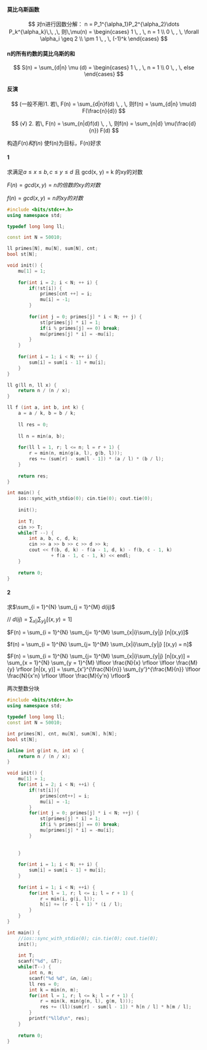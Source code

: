

#### 莫比乌斯函数

$$
对n进行因数分解： n = P_1^{\alpha_1}P_2^{\alpha_2}\dots P_k^{\alpha_k}\,\, ,\,  
则\,\mu(n) = \begin{cases}
1 \, , \, n = 1 \\
0 \, , \, \forall \alpha_i \geq 2 \\
\pm 1 \, , \, (-1)^k
\end{cases}
$$



#### n的所有约数的莫比乌斯的和

$$
S(n) = \sum_{d|n} \mu (d) = \begin{cases}
1 \, , \, n = 1 \\
0 \, , \, else
\end{cases}
$$

#### 反演

$$
(一般不用)1. 若\, F(n) = \sum_{d|n}f(d) \, , \, 则f(n) = \sum_{d|n} \mu(d) F(\frac{n}{d})
$$

$$
(√) 2. 若\, F(n) = \sum_{n|d}f(d) \, , \, 则f(n) = \sum_{n|d} \mu(\frac{d}{n}) F(d)
$$

构造$F(n) 和 f(n)$ 使f(n)为目标，F(n)好求



#### 1

求满足$a \leq x \leq b, c \leq y \leq d$ 且 gcd(x, y) = k 的xy的对数

$F(n) = gcd(x, y) = n的倍数的xy的对数$

$f(n) = gcd(x, y) = n的xy的对数$

```cpp
#include <bits/stdc++.h>
using namespace std;

typedef long long ll;

const int N = 50010;

ll primes[N], mu[N], sum[N], cnt;
bool st[N];

void init() {
	mu[1] = 1;
	
	for(int i = 2; i < N; ++ i) {
		if(!st[i]) {
			primes[cnt ++] = i;
			mu[i] = -1;
		}
		
		for(int j = 0; primes[j] * i < N; ++ j) {
			st[primes[j] * i] = 1;
			if(i % primes[j] == 0) break;
			mu[primes[j] * i] = -mu[i]; 
		}
	}
	
	for(int i = 1; i < N; ++ i) {
		sum[i] = sum[i - 1] + mu[i];
	}
} 

ll g(ll n, ll x) {
	return n / (n / x);
}

ll f (int a, int b, int k) {
	a = a / k, b = b / k;
	
	ll res = 0;
	
	ll n = min(a, b);
	
	for(ll l = 1, r; l <= n; l = r + 1) {
		r = min(n, min(g(a, l), g(b, l)));
		res += (sum[r] - sum[l - 1]) * (a / l) * (b / l);
	}
	
	return res;
}

int main() {
	ios::sync_with_stdio(0); cin.tie(0); cout.tie(0);
	
	init();
	
	int T;
	cin >> T;
	while(T --) {
		int a, b, c, d, k;
		cin >> a >> b >> c >> d >> k;
		cout << f(b, d, k) - f(a - 1, d, k) - f(b, c - 1, k) 
				+ f(a - 1, c - 1, k) << endl;
	} 
	
	return 0;
}
```

#### 2

求$\sum_{i  = 1}^{N} \sum_{j = 1}^{M} d(ij)$

// $d(ij) =\sum_{x|i} \sum_{y |j} [(x, y) = 1]$

$F(n) = \sum_{i = 1}^{N} \sum_{j= 1}^{M} \sum_{x|i}\sum_{y|j} [n|(x,y)]$

$f(n) = \sum_{i = 1}^{N} \sum_{j= 1}^{M} \sum_{x|i}\sum_{y|j} [(x,y) = n]$

$F(n) = \sum_{i = 1}^{N} \sum_{j= 1}^{M} \sum_{x|i}\sum_{y|j} [n|(x,y)] = \sum_{x = 1}^{N} \sum_{y = 1}^{M} \lfloor \frac{N}{x} \rfloor \lfloor \frac{M}{y} \rfloor [n|(x, y)] = \sum_{x'}^{\frac{N}{n}} \sum_{y'}^{\frac{M}{n}} \lfloor \frac{N}{x'n} \rfloor \lfloor \frac{M}{y'n} \rfloor$

两次整数分块

```cpp
#include <bits/stdc++.h>
using namespace std;

typedef long long ll;
const int N = 50010;

int primes[N], cnt, mu[N], sum[N], h[N];
bool st[N];

inline int g(int n, int x) {
	return n / (n / x);
}

void init() {
	mu[1] = 1;
	for(int i = 2; i < N; ++i) {
		if(!st[i]){
			primes[cnt++] = i;
			mu[i] = -1;
		}
		for(int j = 0; primes[j] * i < N; ++j) {
			st[primes[j] * i] = 1;
			if(i % primes[j] == 0) break;
			mu[primes[j] * i] = -mu[i];
		}
		
		
	}
	
	for(int i = 1; i < N; ++ i) {
		sum[i] = sum[i - 1] + mu[i]; 
	}
		
	for(int i = 1; i < N; ++i) {
		for(int l = 1, r; l <= i; l = r + 1) {
			r = min(i, g(i, l));
			h[i] += (r - l + 1) * (i / l);
		}
	}
}

int main() {
	//ios::sync_with_stdio(0); cin.tie(0); cout.tie(0); 
	init();
	
	int T;
	scanf("%d", &T);
	while(T--) {
		int n, m;
		scanf("%d %d", &n, &m);
		ll res = 0;
		int k = min(n, m);
		for(int l = 1, r; l <= k; l = r + 1) {
			r = min(k, min(g(n, l), g(m, l)));
			res += (ll)(sum[r] - sum[l - 1]) * h[n / l] * h[m / l];
		}
	    printf("%lld\n", res);
	}
	
	return 0;
}
```

